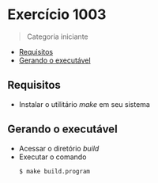 # Exercício 1003

> Categoria iniciante

- [Requisitos](#requisitos)
- [Gerando o executável](#executavel)

## <span id='requisitos'>Requisitos</span>

- Instalar o utilitário _make_ em seu sistema

## <span id='executavel'>Gerando o executável</span>

- Acessar o diretório _build_
- Executar o comando
    ``` sh
    $ make build.program
    ```
